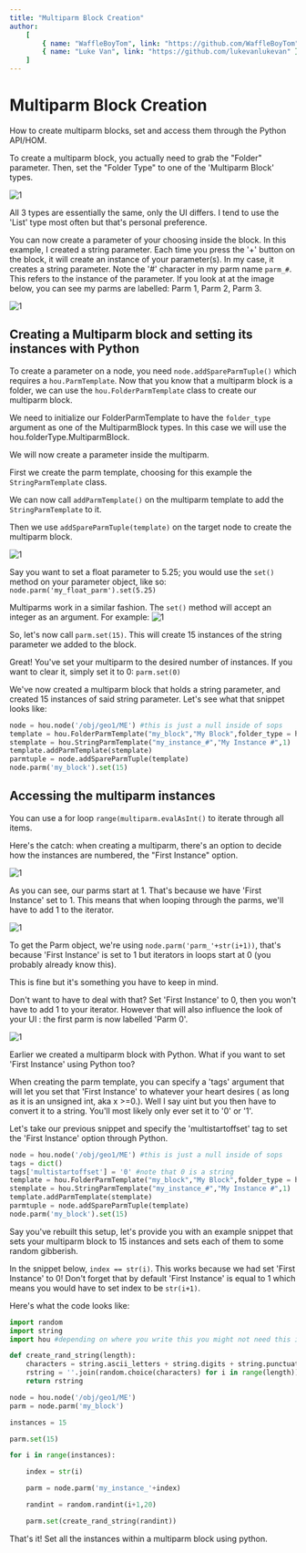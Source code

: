 ```yaml
---
title: "Multiparm Block Creation"
author:
    [
        { name: "WaffleBoyTom", link: "https://github.com/WaffleBoyTom" },
        { name: "Luke Van", link: "https://github.com/lukevanlukevan" },
    ]
---
```


# Multiparm Block Creation

How to create multiparm blocks, set and access them through the Python API/HOM.

To create a multiparm block, you actually need to grab the "Folder" parameter. Then, set the "Folder Type" to one of the 'Multiparm Block' types.

![1](/img/MultiparmBlockCreation/1.png)

All 3 types are essentially the same, only the UI differs. I tend to use the 'List' type most often but that's personal preference.

You can now create a parameter of your choosing inside the block. In this example, I created a string parameter. Each time you press the '+' button on the block, it will create an instance of your parameter(s). In my case, it creates a string parameter. Note the '#' character in my parm name `parm_#`. This refers to the instance of the parameter. If you look at at the image below, you can see my parms are labelled: Parm 1, Parm 2, Parm 3.

![1](/img/MultiparmBlockCreation/2.png)

## Creating a Multiparm block and setting its instances with Python

To create a parameter on a node, you need `node.addSpareParmTuple()` which requires a `hou.ParmTemplate`. Now that you know that a multiparm block is a folder, we can use the `hou.FolderParmTemplate` class to create our multiparm block.

We need to initialize our FolderParmTemplate to have the `folder_type` argument as one of the MultiparmBlock types. In this case we will use the hou.folderType.MultiparmBlock.

We will now create a parameter inside the multiparm.

First we create the parm template, choosing for this example the `StringParmTemplate` class.

We can now call `addParmTemplate()` on the multiparm template to add the `StringParmTemplate` to it.

Then we use `addSpareParmTuple(template)` on the target node to create the multiparm block.

![1](/img/MultiparmBlockCreation/7.png)

Say you want to set a float parameter to 5.25; you would use the `set()` method on your parameter object, like so: `node.parm('my_float_parm').set(5.25)`

Multiparms work in a similar fashion. The `set()` method will accept an integer as an argument. For example:
![1](/img/MultiparmBlockCreation/3.png)

So, let's now call `parm.set(15)`. This will create 15 instances of the string parameter we added to the block.

Great! You've set your multiparm to the desired number of instances. If you want to clear it, simply set it to 0: `parm.set(0)`

We've now created a multiparm block that holds a string parameter, and created 15 instances of said string parameter. Let's see what that snippet looks like:

```python
node = hou.node('/obj/geo1/ME') #this is just a null inside of sops
template = hou.FolderParmTemplate("my_block","My Block",folder_type = hou.folderType.MultiparmBlock)
stemplate = hou.StringParmTemplate("my_instance_#","My Instance #",1)
template.addParmTemplate(stemplate)
parmtuple = node.addSpareParmTuple(template)
node.parm('my_block').set(15)
```

## Accessing the multiparm instances

You can use a for loop `range(multiparm.evalAsInt()` to iterate through all items.

Here's the catch: when creating a multiparm, there's an option to decide how the instances are numbered, the "First Instance" option.

![1](/img/MultiparmBlockCreation/4.png)

As you can see, our parms start at 1. That's because we have 'First Instance' set to 1. This means that when looping through the parms, we'll have to add 1 to the iterator.

![1](/img/MultiparmBlockCreation/5.png)

To get the Parm object, we're using `node.parm('parm_'+str(i+1))`, that's because 'First Instance' is set to 1 but iterators in loops start at 0 (you probably already know this).

This is fine but it's something you have to keep in mind.

Don't want to have to deal with that? Set 'First Instance' to 0, then you won't have to add 1 to your iterator. However that will also influence the look of your UI : the first parm is now labelled 'Parm 0'.

![1](/img/MultiparmBlockCreation/6.png)

Earlier we created a multiparm block with Python. What if you want to set 'First Instance' using Python too?

When creating the parm template, you can specify a 'tags' argument that will let you set that 'First Instance' to whatever your heart desires ( as long as it is an unsigned int, aka x >=0.). Well I say uint but you then have to convert it to a string. You'll most likely only ever set it to '0' or '1'.

Let's take our previous snippet and specify the 'multistartoffset' tag to set the 'First Instance' option through Python.

```python
node = hou.node('/obj/geo1/ME') #this is just a null inside of sops
tags = dict()
tags['multistartoffset'] = '0' #note that 0 is a string
template = hou.FolderParmTemplate("my_block","My Block",folder_type = hou.folderType.MultiparmBlock,tags=tags)
stemplate = hou.StringParmTemplate("my_instance_#","My Instance #",1)
template.addParmTemplate(stemplate)
parmtuple = node.addSpareParmTuple(template)
node.parm('my_block').set(15)
```

Say you've rebuilt this setup, let's provide you with an example snippet that sets your multiparm block to 15 instances and sets each of them to some random gibberish.

In the snippet below, `index == str(i)`. This works because we had set 'First Instance' to 0! Don't forget that by default 'First Instance' is equal to 1 which means you would have to set index to be `str(i+1)`.

Here's what the code looks like:

```python
import random
import string
import hou #depending on where you write this you might not need this import

def create_rand_string(length):
	characters = string.ascii_letters + string.digits + string.punctuation
	rstring = ''.join(random.choice(characters) for i in range(length))
	return rstring

node = hou.node('/obj/geo1/ME')
parm = node.parm('my_block')

instances = 15

parm.set(15)

for i in range(instances):

    index = str(i)

    parm = node.parm('my_instance_'+index)

    randint = random.randint(i+1,20)

    parm.set(create_rand_string(randint))
```

That's it! Set all the instances within a multiparm block using python.

